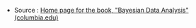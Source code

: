 - Source :  [Home page for the book, "Bayesian Data Analysis" (columbia.edu)](http://www.stat.columbia.edu/~gelman/book/)